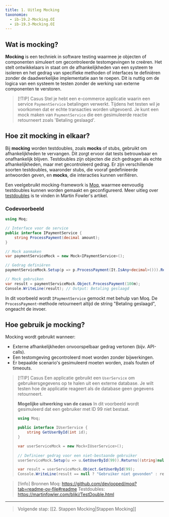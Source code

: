 ```yaml
---
title: 1. Uitleg Mocking
taxonomie:
  - ib-19.2-Mocking.OI
  - ib-19.3-Mocking.OI
---
```


## Wat is mocking?
**Mocking** is een techniek in software testing waarmee je objecten of componenten simuleert om gecontroleerde testomgevingen te creëren. Het stelt ontwikkelaars in staat om de afhankelijkheden van een systeem te isoleren en het gedrag van specifieke methoden of interfaces te definiëren zonder de daadwerkelijke implementatie aan te roepen. Dit is nuttig om de logica van een systeem te testen zonder de werking van externe componenten te verstoren.

> [!TIP] Casus
> Stel je hebt een e-commerce applicatie waarin een service `PaymentService` betalingen verwerkt. Tijdens het testen wil je voorkomen dat er echte transacties worden uitgevoerd. Je kunt een mock maken van `PaymentService` die een gesimuleerde reactie retourneert zoals 'Betaling geslaagd'.

## Hoe zit mocking in elkaar?
Bij **mocking** worden testdoubles, zoals **mocks** of stubs, gebruikt om afhankelijkheden te vervangen. Dit zorgt ervoor dat tests betrouwbaar en onafhankelijk blijven. Testdoubles zijn objecten die zich gedragen als echte afhankelijkheden, maar met gecontroleerd gedrag. Er zijn verschillende soorten testdoubles, waaronder stubs, die vooraf gedefinieerde antwoorden geven, en **mocks**, die interacties kunnen verifiëren.

Een veelgebruikt mocking-framework is [Moq](https://github.com/devlooped/moq?tab=readme-ov-file#readme), waarmee eenvoudig testdoubles kunnen worden gemaakt en geconfigureerd. Meer uitleg over [testdoubles](https://martinfowler.com/bliki/TestDouble.html) is te vinden in Martin Fowler's artikel.

### Codevoorbeeld
```C#
using Moq;

// Interface voor de service
public interface IPaymentService {
    string ProcessPayment(decimal amount);
}

// Mock aanmaken
var paymentServiceMock = new Mock<IPaymentService>();

// Gedrag definiëren
paymentServiceMock.Setup(p => p.ProcessPayment(It.IsAny<decimal>())).Returns("Betaling geslaagd");

// Mock gebruiken
var result = paymentServiceMock.Object.ProcessPayment(100m);
Console.WriteLine(result); // Output: Betaling geslaagd
```
In dit voorbeeld wordt `IPaymentService` gemockt met behulp van Moq. De `ProcessPayment`-methode retourneert altijd de string "Betaling geslaagd", ongeacht de invoer.

## Hoe gebruik je mocking?
Mocking wordt gebruikt wanneer:
- Externe afhankelijkheden onvoorspelbaar gedrag vertonen (bijv. API-calls).
- Een testomgeving gecontroleerd moet worden zonder bijwerkingen.
- Er bepaalde scenario's gesimuleerd moeten worden, zoals fouten of timeouts.


> [!TIP] Casus
> Een applicatie gebruikt een `UserService` om gebruikersgegevens op te halen uit een externe database. Je wilt testen hoe de applicatie reageert als de database geen gegevens retourneert.
> 
> **Mogelijke uitwerking van de casus**
> In dit voorbeeld wordt gesimuleerd dat een gebruiker met ID 99 niet bestaat.
> ```csharp
> using Moq;
> 
> public interface IUserService {
>     string GetUserById(int id);
> }
> 
> var userServiceMock = new Mock<IUserService>();
>  
> // Definieer gedrag voor een niet-bestaande gebruiker
> userServiceMock.Setup(u => u.GetUserById(99)).Returns((string)null);
> 
> var result = userServiceMock.Object.GetUserById(99);
> Console.WriteLine(result == null ? "Gebruiker niet gevonden" : result);
> ```

> [!info] Bronnen
> Moq: https://github.com/devlooped/moq?tab=readme-ov-file#readme
> Testdoubles: https://martinfowler.com/bliki/TestDouble.html

---

> Volgende stap: [[2. Stappen Mocking|Stappen Mocking]]
